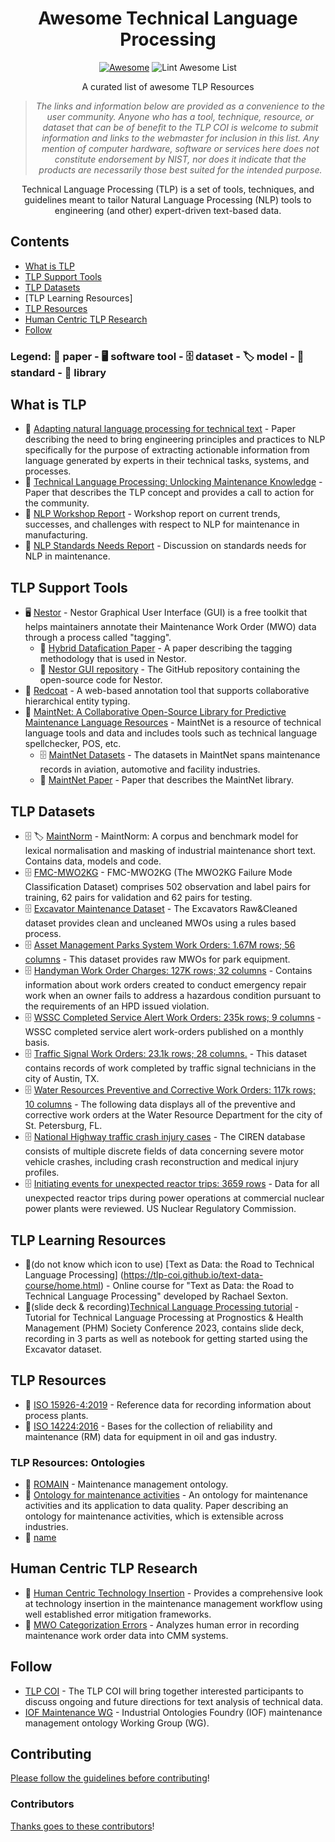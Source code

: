 <div align="center">

<!-- title -->

<!--lint ignore no-dead-urls-->
# Awesome Technical Language Processing 
[![Awesome](https://awesome.re/badge.svg)](https://awesome.re) ![Lint Awesome List](https://github.com/TLP-COI/awesome-tlp/workflows/Lint%20Awesome%20List/badge.svg)

<!-- subtitle -->
A curated list of awesome TLP Resources
<!-- image -->

<!-- <a href="" target="_blank" rel="noopener noreferrer">
  <img src="" />
</a> -->

<!-- description -->

> *The links and information below are provided as a convenience to the user community. Anyone who has a tool, technique, resource, or dataset that can be of benefit to the TLP COI is welcome to submit information and links to the webmaster for inclusion in this list. Any mention of computer hardware, software or services here does not constitute endorsement by NIST, nor does it indicate that the products are necessarily those best suited for the intended purpose.* 

Technical Language Processing (TLP) is a set of tools, techniques, and guidelines meant to tailor Natural Language Processing (NLP) tools to engineering (and other) expert-driven text-based data.

</div>

<!-- TOC -->

## Contents

- [What is TLP](#what-is-tlp)
- [TLP Support Tools](#tlp-support-tools)
- [TLP Datasets](#tlp-datasets)
- [TLP Learning Resources]
- [TLP Resources](#tlp-resources)
- [Human Centric TLP Research](#human-centric-tlp-research)
- [Follow](#follow)

### Legend: 📃 paper - 🖥️ software tool - 🗄️ dataset - 🏷️ model - 📘 standard - 🔌 library 

<!-- CONTENT -->

## What is TLP

- 📃 [Adapting natural language processing for technical text](https://www.nist.gov/publications/adapting-natural-language-processing-technical-text) - Paper describing the need to bring engineering principles and practices to NLP specifically for the purpose of extracting actionable information from language generated by experts in their technical tasks, systems, and processes.
- 📃 [Technical Language Processing: Unlocking Maintenance Knowledge](https://www.nist.gov/publications/technical-language-processing-unlocking-maintenance-knowledge) - Paper that describes the TLP concept and provides a call to action for the community. 
- 📃 [NLP Workshop Report](https://www.nist.gov/publications/summary-report-standards-requirements-gathering-workshop-natural-language-analysis) - Workshop report on current trends, successes, and challenges with respect to NLP for maintenance in manufacturing.
- 📃 [NLP Standards Needs Report](https://www.nist.gov/publications/standards-needs-maintenance-work-order-analysis-manufacturing) - Discussion on standards needs for NLP in maintenance.

## TLP Support Tools

- 🖥️ [Nestor](https://www.nist.gov/services-resources/software/nestor) - Nestor Graphical User Interface (GUI) is a free toolkit that helps maintainers annotate their Maintenance Work Order (MWO) data through a process called "tagging".
  - 📃 [Hybrid Datafication Paper](https://www.nist.gov/publications/hybrid-datafication-maintenance-logs-ai-assisted-human-tags) - A paper describing the tagging methodology that is used in Nestor.
  - 🔌 [Nestor GUI repository](https://github.com/usnistgov/nestor) - The GitHub repository containing the open-source code for Nestor.     
- 🔌 [Redcoat](https://github.com/Michael-Stewart-Webdev/redcoat) - A web-based annotation tool that supports collaborative hierarchical entity typing. 
- 🔌 [MaintNet: A Collaborative Open-Source Library for Predictive
Maintenance Language Resources](https://people.rit.edu/fa3019/MaintNet/index.html) - MaintNet is a resource of technical language tools and data and includes tools such as technical language spellchecker, POS, etc.
  - 🗄️ [MaintNet Datasets](https://people.rit.edu/fa3019/MaintNet/datasets.html) - The datasets in MaintNet spans maintenance records in aviation, automotive and facility industries.
  - 📃 [MaintNet Paper](https://arxiv.org/abs/2005.12443) - Paper that describes the MaintNet library. 


## TLP Datasets

- 🗄️ 🏷️ [MaintNorm](https://github.com/nlp-tlp/maintnorm) - MaintNorm: A corpus and benchmark model for lexical normalisation and masking of industrial maintenance short text.  Contains data, models and code.
- 🗄️ [FMC-MWO2KG](https://paperswithcode.com/dataset/fmc-mwo2kg) - FMC-MWO2KG (The MWO2KG Failure Mode Classification Dataset) comprises 502 observation and label pairs for training, 62 pairs for validation and 62 pairs for testing.
- 🗄️ [Excavator Maintenance Dataset](https://prognosticsdl.systemhealthlab.com/dataset/excavator-maintenance-work-order-data) - The Excavators Raw&Cleaned dataset provides clean and uncleaned MWOs using a rules based process.
- 🗄️ [Asset Management Parks System Work Orders: 1.67M rows; 56 columns](https://data.cityofnewyork.us/Environment/Asset-Management-Parks-System-AMPS-Work-Orders/8sdw-8vja) - This dataset provides raw MWOs for park equipment. 
- 🗄️ [Handyman Work Order Charges: 127K rows; 32 columns](https://data.cityofnewyork.us/Housing-Development/Handyman-Work-Order-HWO-Charges/sbnd-xujn) - Contains information about work orders created to conduct emergency repair work when an owner fails to address a hazardous condition pursuant to the requirements of an HPD issued violation.  
- 🗄️ [WSSC Completed Service Alert Work Orders: 235k rows; 9 columns](https://data.montgomerycountymd.gov/Community-Recreation/WSSC-Completed-Service-Alert-Work-Orders/4tjk-62h7) - WSSC completed service alert work-orders published on a monthly basis. 
- 🗄️ [Traffic Signal Work Orders: 23.1k rows; 28 columns.](https://data.austintexas.gov/Transportation-and-Mobility/Traffic-Signal-Work-Orders/hst3-hxcz) - This dataset contains records of work completed by traffic signal technicians in the city of Austin, TX.  
- 🗄️ [Water Resources Preventive and Corrective Work Orders: 117k rows; 10 columns](https://stat.stpete.org/Public-Works/Water-Resources-Preventive-and-Corrective-Work-Ord/2pyj-nbxk) - The following data displays all of the preventive and corrective work orders at the Water Resource Department for the city of St. Petersburg, FL.  
- 🗄️ [National Highway traffic crash injury cases](https://one.nhtsa.gov/Research/Crash-Injury-Research-(CIREN)/Data:) - The CIREN database consists of multiple discrete fields of data concerning severe motor vehicle crashes, including crash reconstruction and medical injury profiles. 
- 🗄️ [Initiating events for unexpected reactor trips: 3659 rows](https://nrcoe.inl.gov/InitEvent/) - Data for all unexpected reactor trips during power operations at commercial nuclear power plants were reviewed.  US Nuclear Regulatory Commission.  

## TLP Learning Resources
- 📃(do not know which icon to use) [Text as Data: the Road to Technical Language Processing] (https://tlp-coi.github.io/text-data-course/home.html) - Online course for "Text as Data: the Road to Technical Language Processing" developed by Rachael Sexton.  
- 📃(slide deck & recording)[Technical Language Processing tutorial](https://phm2023.phmsociety.org/tutorials/) - Tutorial for Technical Language Processing at Prognostics & Health Management (PHM) Society Conference 2023, contains slide deck, recording in 3 parts as well as notebook for getting started using the Excavator dataset.


## TLP Resources 
- 📘 [ISO 15926-4:2019](https://www.iso.org/standard/73830.html) - Reference data for recording information about process plants. 
- 📘 [ISO 14224:2016](https://www.iso.org/obp/ui/#iso:std:iso:14224:en) - Bases for the collection of reliability and maintenance (RM) data for equipment in oil and gas industry.

### TLP Resources: Ontologies
- 📃 [ROMAIN](https://content.iospress.com/articles/applied-ontology/ao190208) - Maintenance management ontology.
- 📃 [Ontology for maintenance activities](https://content.iospress.com/articles/semantic-web/sw233299) - An ontology for maintenance activities and its application to data quality.  Paper describing an ontology for maintenance activities, which is extensible across industries.
- 📃 [name]()

## Human Centric TLP Research
- 📃 [Human Centric Technology Insertion](https://www.nist.gov/publications/where-do-we-start-guidance-technology-implementation-maintenance-management-0) - Provides a comprehensive look at technology insertion in the maintenance management workflow using well established error mitigation frameworks. 
- 📃 [MWO Categorization  Errors](https://www.nist.gov/publications/categorization-errors-data-entry-maintenance-work-orders) - Analyzes human error in recording maintenance work order data into CMM systems. 


<!-- END CONTENT -->

## Follow

<!-- list people worth following on social sites (twitter, linkedin, github, youtube etc.) -->

- [TLP COI](https://www.nist.gov/el/tlp-coi) - The TLP COI will bring together interested participants to discuss ongoing and future directions for text analysis of technical data.  
- [IOF Maintenance WG](https://www.industrialontologies.org/maintenance-wg/) - Industrial Ontologies Foundry (IOF) maintenance management ontology Working Group (WG). 


## Contributing

[Please follow the guidelines before contributing](contributing.md)!

### Contributors

[Thanks goes to these contributors](https://github.com/TLP-COI/awesome-tlp/graphs/contributors)! 
